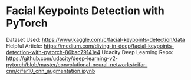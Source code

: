 # Facial Keypoints Detection with PyTorch

Dataset Used: https://www.kaggle.com/c/facial-keypoints-detection/data
Helpful Article: https://medium.com/diving-in-deep/facial-keypoints-detection-with-pytorch-86bac79141e4
Udacity Deep Learning Repo: https://github.com/udacity/deep-learning-v2-pytorch/blob/master/convolutional-neural-networks/cifar-cnn/cifar10_cnn_augmentation.ipynb
